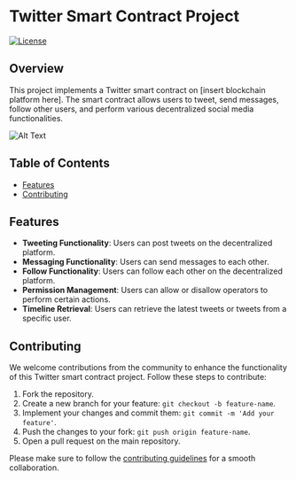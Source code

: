 # Twitter Smart Contract Project

[![License](https://img.shields.io/badge/license-MIT-blue.svg)](LICENSE)

## Overview

This project implements a Twitter smart contract on [insert blockchain platform here]. The smart contract allows users to tweet, send messages, follow other users, and perform various decentralized social media functionalities.

![Alt Text](https://i.postimg.cc/tTpSBBvz/Screenshot-2023-12-01-121039.png)


## Table of Contents

- [Features](#features)
- [Contributing](#contributing)

## Features

- **Tweeting Functionality**: Users can post tweets on the decentralized platform.
- **Messaging Functionality**: Users can send messages to each other.
- **Follow Functionality**: Users can follow each other on the decentralized platform.
- **Permission Management**: Users can allow or disallow operators to perform certain actions.
- **Timeline Retrieval**: Users can retrieve the latest tweets or tweets from a specific user.

## Contributing

We welcome contributions from the community to enhance the functionality of this Twitter smart contract project. Follow these steps to contribute:

1. Fork the repository.
2. Create a new branch for your feature: `git checkout -b feature-name`.
3. Implement your changes and commit them: `git commit -m 'Add your feature'`.
4. Push the changes to your fork: `git push origin feature-name`.
5. Open a pull request on the main repository.

Please make sure to follow the [contributing guidelines](CONTRIBUTING.md) for a smooth collaboration.


